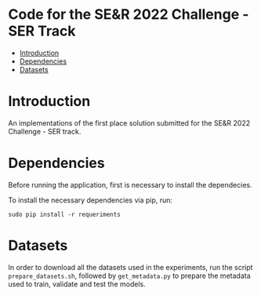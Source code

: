 # Code for the SE&R 2022 Challenge - SER Track

- [Introduction](#Introduction)
- [Dependencies](#Dependencies)
- [Datasets](#Datasets)

# Introduction

An implementations of the first place solution submitted for the SE&R 2022 Challenge - SER track.

# Dependencies

Before running the application, first is necessary to install the dependecies.

To install the necessary dependencies via pip, run:

```
sudo pip install -r requeriments
```

# Datasets

In order to download all the datasets used in the experiments, run the script ```prepare_datasets.sh```, followed by ```get_metadata.py``` to prepare the metadata used to train, validate and test the models.
